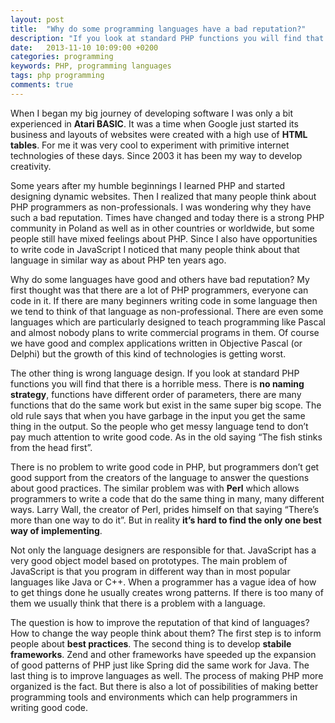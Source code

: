 ```yaml
---
layout: post
title:  "Why do some programming languages have a bad reputation?"
description: "If you look at standard PHP functions you will find that there is a horrible mess. There is no naming strategy, functions have different order of parameters, there are many functions that do the same work but exist in the same super big scope..."
date:   2013-11-10 10:09:00 +0200
categories: programming
keywords: PHP, programming languages
tags: php programming
comments: true
---
```


When I began my big journey of developing software I was only a bit experienced in **Atari BASIC**. It was a time when Google just started its business and layouts of websites were created with a high use of **HTML tables**. For me it was very cool to experiment with primitive internet technologies of these days. Since 2003 it has been my way to develop creativity.

Some years after my humble beginnings I learned PHP and started designing dynamic websites. Then I realized that many people think about PHP programmers as non-professionals. I was wondering why they have such a bad reputation. Times have changed and today there is a strong PHP community in Poland as well as in other countries or worldwide, but some people still have mixed feelings about PHP. Since I also have opportunities to write code in JavaScript I noticed that many people think about that language in similar way as about PHP ten years ago.

Why do some languages have good and others have bad reputation? My first thought was that there are a lot of PHP programmers, everyone can code in it. If there are many beginners writing code in some language then we tend to think of that language as non-professional. There are even some languages which are particularly designed to teach programming like Pascal and almost nobody plans to write commercial programs in them. Of course we have good and complex applications written in Objective Pascal (or Delphi) but the growth of this kind of technologies is getting worst.

The other thing is wrong language design. If you look at standard PHP functions you will find that there is a horrible mess. There is **no naming strategy**, functions have different order of parameters, there are many functions that do the same work but exist in the same super big scope. The old rule says that when you have garbage in the input you get the same thing in the output. So the people who get messy language tend to don’t pay much attention to write good code. As in the old saying “The fish stinks from the head first”.

There is no problem to write good code in PHP, but programmers don’t get good support from the creators of the language to answer the questions about good practices. The similar problem was with **Perl** which allows programmers to write a code that do the same thing in many, many different ways. Larry Wall, the creator of Perl, prides himself on that saying “There’s more than one way to do it”. But in reality **it’s hard to find the only one best way of implementing**.

Not only the language designers are responsible for that. JavaScript has a very good object model based on prototypes. The main problem of JavaScript is that you program in different way than in most popular languages like Java or C++. When a programmer has a vague idea of how to get things done he usually creates wrong patterns. If there is too many of them we usually think that there is a problem with a language.

The question is how to improve the reputation of that kind of languages? How to change the way people think about them? The first step is to inform people about **best practices**. The second thing is to develop **stabile frameworks**. Zend and other frameworks have speeded up the expansion of good patterns of PHP just like Spring did the same work for Java. The last thing is to improve languages as well. The process of making PHP more organized is the fact. But there is also a lot of possibilities of making better programming tools and environments which can help programmers in writing good code.
